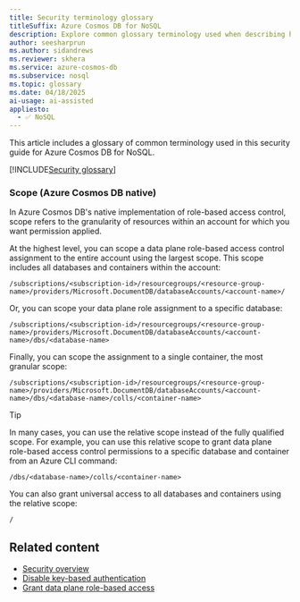 ```yaml
---
title: Security terminology glossary
titleSuffix: Azure Cosmos DB for NoSQL
description: Explore common glossary terminology used when describing how to managed role-based access control within Azure Cosmos DB for NoSQL.
author: seesharprun
ms.author: sidandrews
ms.reviewer: skhera
ms.service: azure-cosmos-db
ms.subservice: nosql
ms.topic: glossary
ms.date: 04/18/2025
ai-usage: ai-assisted
appliesto:
  - ✅ NoSQL
---
```


This article includes a glossary of common terminology used in this security guide for Azure Cosmos DB for NoSQL.

[!INCLUDE[Security glossary](../includes/security-glossary.md)]

### Scope (Azure Cosmos DB native)

In Azure Cosmos DB's native implementation of role-based access control, scope refers to the granularity of resources within an account for which you want permission applied.

At the highest level, you can scope a data plane role-based access control assignment to the entire account using the largest scope. This scope includes all databases and containers within the account:

```output
/subscriptions/<subscription-id>/resourcegroups/<resource-group-name>/providers/Microsoft.DocumentDB/databaseAccounts/<account-name>/
```

Or, you can scope your data plane role assignment to a specific database:

```output
/subscriptions/<subscription-id>/resourcegroups/<resource-group-name>/providers/Microsoft.DocumentDB/databaseAccounts/<account-name>/dbs/<database-name>
```

Finally, you can scope the assignment to a single container, the most granular scope:

```output
/subscriptions/<subscription-id>/resourcegroups/<resource-group-name>/providers/Microsoft.DocumentDB/databaseAccounts/<account-name>/dbs/<database-name>/colls/<container-name>
```

> [!TIP]
> In many cases, you can use the relative scope instead of the fully qualified scope. For example, you can use this relative scope to grant data plane role-based access control permissions to a specific database and container from an Azure CLI command:
>
> ```output
> /dbs/<database-name>/colls/<container-name>
> ```
>
> You can also grant universal access to all databases and containers using the relative scope:
>
> ```output
> /
> ```
>

## Related content

- [Security overview](security.md)
- [Disable key-based authentication](how-to-disable-key-based-authentication.md)
- [Grant data plane role-based access](how-to-grant-data-plane-access.md)
